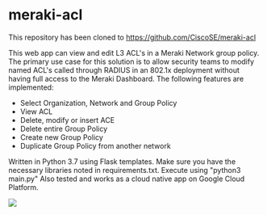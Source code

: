 # meraki-acl

This repository has been cloned to https://github.com/CiscoSE/meraki-acl

This web app can view and edit L3 ACL's in a Meraki Network group policy.  The primary use case for this solution is to allow security teams to modify named ACL's called through RADIUS in an 802.1x deployment without having full access to the Meraki Dashboard.  The following features are implemented:
- Select Organization, Network and Group Policy
- View ACL
- Delete, modify or insert ACE
- Delete entire Group Policy
- Create new Group Policy
- Duplicate Group Policy from another network

Written in Python 3.7 using Flask templates.  Make sure you have the necessary libraries noted in requirements.txt.  Execute using "python3 main.py"
Also tested and works as a cloud native app on Google Cloud Platform.

<img src='https://github.com/dbrown92700/meraki-acl/blob/main/Screen%20Shot%202020-11-19.png?raw=true'>
